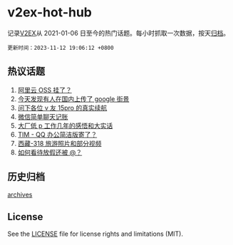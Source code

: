 # v2ex-hot-hub

 记录[V2EX](https://www.v2ex.com/)从 2021-01-06 日至今的热门话题。每小时抓取一次数据，按天[归档](archives)。

`更新时间：2023-11-12 19:06:12 +0800`

## 热议话题

1. [阿里云 OSS 挂了？](https://www.v2ex.com/t/991209)
1. [今天发现有人在国内上传了 google 街景](https://www.v2ex.com/t/991079)
1. [问下各位 v 友 15pro 的真实续航](https://www.v2ex.com/t/991053)
1. [微信简单聊天记账](https://www.v2ex.com/t/991076)
1. [大厂低 p 工作几年的感悟和大实话](https://www.v2ex.com/t/991077)
1. [TIM - QQ 办公简洁版寄了？](https://www.v2ex.com/t/991091)
1. [西藏-318 旅游照片和部分视频](https://www.v2ex.com/t/991052)
1. [如何看待放假还被 @？](https://www.v2ex.com/t/991169)

## 历史归档

[archives](archives)

## License

See the [LICENSE](LICENSE) file for license rights and limitations (MIT).
